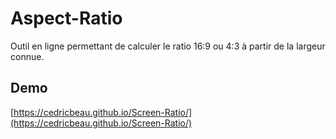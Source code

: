 # Aspect-Ratio

Outil en ligne permettant de calculer le ratio 16:9 ou 4:3 à partir de la largeur connue.

## Demo

[https://cedricbeau.github.io/Screen-Ratio/](https://cedricbeau.github.io/Screen-Ratio/)

